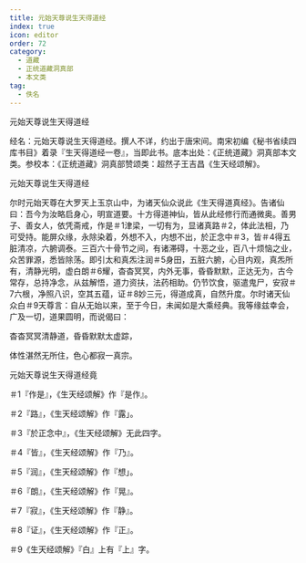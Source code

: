 ```yaml
---
title: 元始天尊说生天得道经
index: true
icon: editor
order: 72
category:
  - 道藏
  - 正统道藏洞真部
  - 本文类
tag:
  - 佚名
---
```


元始天尊说生天得道经  

经名：元始天尊说生天得道经。撰人不详，约出于唐宋间。南宋初编《秘书省续四库书目》着录『生天得道经一卷』，当即此书。底本出处：《正统道藏》洞真部本文类。参校本：《正统道藏》洞真部赞颂类：超然子王吉昌《生天经颂解》。  

元始天尊说生天得道经  

尔时元始天尊在大罗天上玉京山中，为诸天仙众说此《生天得道真经》。告诸仙曰：吾今为汝略启身心，明宣道要。十方得道神仙，皆从此经修行而通微奥。善男子、善女人，依凭斋戒，作是＃1津梁，一切有为，显诸真路＃2，体此法相，乃可受持。能屏众缘，永除染着，外想不入，内想不出，於正念中＃3，皆＃4得五脏清凉，六腑调泰。三百六十骨节之间，有诸滞碍，十恶之业，百八十烦恼之业，众苦罪源，悉皆除荡。即引太和真炁注润＃5身田，五脏六腑，心目内观，真炁所有，清静光明，虚白朗＃6耀，杳杳冥冥，内外无事，昏昏默默，正达无为，古今常存，总持净念，从兹解悟，道力资扶，法药相助。仍节饮食，驱遣鬼尸，安寂＃7六根，净照八识，空其五蕴，证＃8妙三元，得道成真，自然升度。尔时诸天仙众白＃9天尊言：自从无始以来，至于今日，未闻如是大乘经典。我等缘兹幸会，广及一切，道果圆明，而说偈曰：  

杳杳冥冥清静道，昏昏默默太虚踪，  

体性湛然无所住，色心都寂一真宗。  

元始天尊说生天得道经竟  

＃1『作是』，《生天经颂解》作『是作』。  

＃2『路』，《生天经颂解》作『露」。  

＃3『於正念中』，《生天经颂解》无此四字。  

＃4『皆』，《生天经颂解》作『乃』。  

＃5『润』，《生天经颂解》作『想」。  

＃6『朗』，《生天经颂解》作『晃』。  

＃7『寂』，《生天经颂解》作『静』。  

＃8『证』，《生天经颂解》作『正』。  

＃9《生天经颂解》『白』上有『上』字。  
